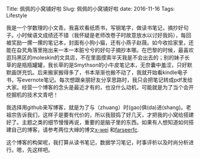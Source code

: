 Title: 佩佩的小窝铺好啦
Slug: 佩佩的小窝铺好啦
date: 2016-11-16
Tags: Lifestyle



我是一个学数理的小文青。我喜欢看纸质书，写钢笔字，做读书笔记，摘抄好句子。小时候语文成绩还不错（我怀疑是老师改卷子时故意放水以讨好我妈），每回被奖励一摞一摞的笔记本，封面有小狗小猫，还有小燕子赵薇。如今收拾家里，还能在旮旯角落里拖出来一本一本脏兮兮的好句子摘抄本哪。在巴黎的时候，最喜欢逛玛黑区的moleskin的文具店，不在里面摸索半天我是不会出去的；别的妹子长草的是瓶瓶罐罐，我长草的是Smythson的小牛皮笔记本，无奈囊中羞涩，只好默默画饼充饥。后来搬家搬得多了，书本渐渐也搬不动了，我就开始看kindle电子书，写evernote笔记。每次想跟亲朋好友分享思路时，我只会把笔记转成pdf发给大家。经营一个博客的念头是最近才有的，也没什么动机，可能就是为了当个会开挖掘机的技术文青吧！


我选择用github来写博客，就是为了与（zhuang）时(gao)俱(da)进(shang)。老祖宗告诉我们，这样子是要有代价的，所以我鼓捣了好几天，才把我的小窝给搭建好了。主题之类的细节慢慢再说，重要的是脑子里的东西。如果有人想知道如何搭建自己的博客，请参考两位大婶的博文[x-wei](https://github.com/X-Wei/x-wei.github.com/blob/master/pelican_dir/content/soft/pelican_github_blog.md)
和[farseerfc](https://farseerfc.me/tag/pelican.html).


这个博客的构架呢，我打算从读书笔记，数据学习笔记，时事评析以及时尚分析进行。嗯，先这样吧。

